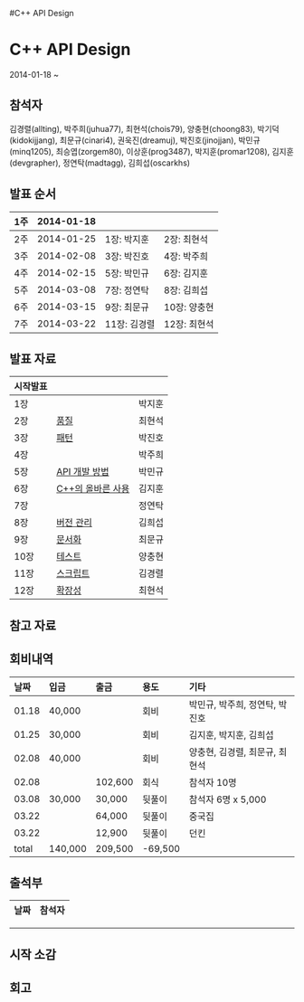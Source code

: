 #C++ API Design

# C++ API Design #

2014-01-18 ~

## 참석자 ##
김경렬(allting),
박주희(juhua77),
최현석(chois79),
양충현(choong83),
박기덕(kidokijjang),
최문규(cinari4),
권욱진(dreamuj),
박진호(jinojjan),
박민규(minq1205),
최승엽(zorgem80),
이상훈(prog3487),
박지훈(promar1208),
김지훈(devgrapher),
정연탁(madtagg),
김희섭(oscarkhs)

## 발표 순서 ##
| 1주 | 2014-01-18 |  |  |
|:---|:-----------|:-|:-|
| 2주 | 2014-01-25 | 1장: 박지훈 | 2장: 최현석 |
| 3주 | 2014-02-08 | 3장: 박진호 | 4장: 박주희 |
| 4주 | 2014-02-15 | 5장: 박민규 | 6장: 김지훈 |
| 5주 | 2014-03-08 | 7장: 정연탁 | 8장: 김희섭 |
| 6주 | 2014-03-15 | 9장: 최문규 | 10장: 양충현 |
| 7주 | 2014-03-22 | 11장: 김경렬 | 12장: 최현석 |

## 발표 자료 ##
| 시작발표 |  |  |
|:-----|:-|:-|
| 1장   |  | 박지훈 |
| 2장   | [품질](http://www.slideshare.net/HyeonSeokChoi/c-api-design) | 최현석 |
| 3장   |  [패턴](http://www.slideshare.net/jinojjan/api-design-for-c-ch3-pattern) | 박진호 |
| 4장   |  | 박주희 |
| 5장   |  [API 개발 방법](http://www.slideshare.net/minq1205/cpp-api-degisnpatternch5)| 박민규 |
| 6장   | [C++의 올바른 사용](http://www.slideshare.net/devgrapher/api-design-for-c-6) | 김지훈 |
| 7장   |  | 정연탁 |
| 8장   | [버전 관리](http://www.slideshare.net/heeseobkim/api-design-for-c-chapter-8-versioning) | 김희섭 |
| 9장   | [문서화](http://www.slideshare.net/cinari4/docu-32598277) | 최문규 |
| 10장  | [테스트](http://www.slideshare.net/choong83/c-api-20140315-a) | 양충현 |
| 11장  | [스크립트](http://www.slideshare.net/allting/11scripting) | 김경렬 |
| 12장  | [확장성](http://www.slideshare.net/HyeonSeokChoi/cpp-api-design12) | 최현석 |




## 참고 자료 ##


## 회비내역 ##

| 날짜 | 입금 | 출금 | 용도 | 기타 |
|:---|:---|:---|:---|:---|
| 01.18 | 40,000 |    | 회비 | 박민규, 박주희, 정연탁, 박진호 |
| 01.25 | 30,000 |    | 회비 | 김지훈, 박지훈, 김희섭 |
| 02.08 | 40,000 |    | 회비 | 양충현, 김경렬, 최문규, 최현석 |
| 02.08 |    | 102,600 | 회식 | 참석자 10명 |
| 03.08 | 30,000 | 30,000 | 뒷풀이 | 참석자 6명 x 5,000 |
| 03.22 |    | 64,000 | 뒷풀이 | 중국집|
| 03.22 |    | 12,900 | 뒷풀이 | 던킨 |
| total| 140,000 | 209,500 |  -69,500   |    |


## 출석부 ##
| 날짜 | 참석자 |
|:---|:----|



---


## 시작 소감 ##


## 회고 ##